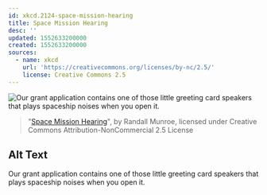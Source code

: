 ```yaml
---
id: xkcd.2124-space-mission-hearing
title: Space Mission Hearing
desc: ''
updated: 1552633200000
created: 1552633200000
sources:
  - name: xkcd
    url: 'https://creativecommons.org/licenses/by-nc/2.5/'
    license: Creative Commons 2.5
---
```

![Our grant application contains one of those little greeting card speakers that plays spaceship noises when you open it.](https://imgs.xkcd.com/comics/space_mission_hearing.png)
> "[Space Mission Hearing](https://xkcd.com/2124/)", by Randall Munroe, licensed under Creative Commons Attribution-NonCommercial 2.5 License

## Alt Text
Our grant application contains one of those little greeting card speakers that plays spaceship noises when you open it.
